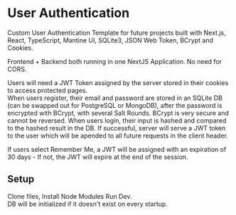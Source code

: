 # User Authentication

Custom User Authentication Template for future projects built with Next.js, React, TypeScript, Mantine UI, SQLite3, JSON Web Token, BCrypt and Cookies.

Frontend + Backend both running in one NextJS Application. No need for CORS.

Users will need a JWT Token assigned by the server stored in their cookies to access protected pages.  
When users register, their email and password are stored in an SQLite DB (can be swapped out for PostgreSQL or MongoDB), after the password is encrypted with BCrypt, with several Salt Rounds.
BCrypt is very secure and cannot be reversed. When users login, their input is hashed and compared to the hashed result in the DB. If successful, server will serve a JWT token to the user which will be apended to all future requests in the client header.

If users select Remember Me, a JWT will be assigned with an expiration of 30 days - If not, the JWT will expire at the end of the session.

## Setup

Clone files, Install Node Modules
Run Dev.  
DB will be initialized if it doesn't exist on every startup.